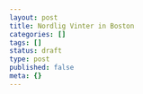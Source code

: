 ```yaml
---
layout: post
title: Nordlig Vinter in Boston
categories: []
tags: []
status: draft
type: post
published: false
meta: {}
---
```

